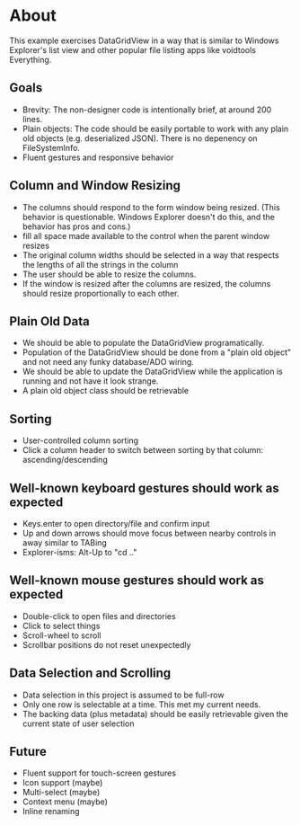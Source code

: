 ﻿# About
This example exercises DataGridView in a way that is similar to Windows Explorer's list view and other popular file listing apps like voidtools Everything.

## Goals
- Brevity: The non-designer code is intentionally brief, at around 200 lines.
- Plain objects: The code should be easily portable to work with any plain old objects (e.g. deserialized JSON). There is no depenency on FileSystemInfo.
- Fluent gestures and responsive behavior

## Column and Window Resizing
- The columns should respond to the form window being resized. (This behavior is questionable. Windows Explorer doesn't do this, and the behavior has pros and cons.)
- fill all space made available to the control when the parent window resizes
- The original column widths should be selected in a way that respects the lengths of all the strings in the column
- The user should be able to resize the columns.
- If the window is resized after the columns are resized, the columns should resize proportionally to each other.

## Plain Old Data
- We should be able to populate the DataGridView programatically.
- Population of the DataGridView should be done from a "plain old object" and not need any funky database/ADO wiring.
- We should be able to update the DataGridView while the application is running and not have it look strange.
- A plain old object class should be retrievable

## Sorting
- User-controlled column sorting
- Click a column header to switch between sorting by that column: ascending/descending

## Well-known keyboard gestures should work as expected
- Keys.enter to open directory/file and confirm input
- Up and down arrows should move focus between nearby controls in away similar to TABing
- Explorer-isms: Alt-Up to "cd .."

## Well-known mouse gestures should work as expected
- Double-click to open files and directories
- Click to select things
- Scroll-wheel to scroll
- Scrollbar positions do not reset unexpectedly

## Data Selection and Scrolling
- Data selection in this project is assumed to be full-row
- Only one row is selectable at a time. This met my current needs.
- The backing data (plus metadata) should be easily retrievable given the current state of user selection

## Future
- Fluent support for touch-screen gestures
- Icon support (maybe)
- Multi-select (maybe)
- Context menu (maybe)
- Inline renaming

